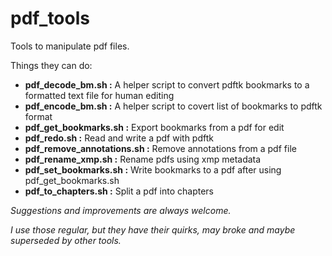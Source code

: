 
# pdf_tools


Tools to manipulate pdf files.

Things they can do:
- **pdf_decode_bm.sh          :**  A helper script to convert pdftk bookmarks to a formatted text file for human editing
- **pdf_encode_bm.sh          :**  A helper script to covert list of bookmarks to pdftk format
- **pdf_get_bookmarks.sh      :**  Export bookmarks from a pdf for edit
- **pdf_redo.sh               :**  Read and write a pdf with pdftk
- **pdf_remove_annotations.sh :**  Remove annotations from a pdf file
- **pdf_rename_xmp.sh         :**  Rename pdfs using xmp metadata
- **pdf_set_bookmarks.sh      :**  Write bookmarks to a pdf after using pdf_get_bookmarks.sh 
- **pdf_to_chapters.sh        :**  Split a pdf into chapters





*Suggestions and improvements are always welcome.*

*I use those regular, but they have their quirks, may broke and maybe superseded by other tools.*
